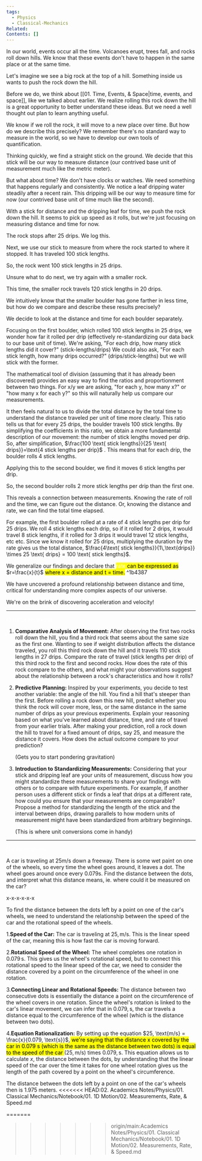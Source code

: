 ```yaml
---
tags:
  - Physics
  - Classical-Mechanics
Related: 
Contents: []
---
```


In our world, events occur all the time. Volcanoes erupt, trees fall, and rocks roll down hills. We know that these events don't have to happen in the same place or at the same time.

Let's imagine we see a big rock at the top of a hill. Something inside us wants to push the rock down the hill.

Before we do, we think about [[01. Time, Events, & Space|time, events, and space]], like we talked about earlier. We realize rolling this rock down the hill is a great opportunity to better understand these ideas. But we need a well thought out plan to learn anything useful.

We know if we roll the rock, it will move to a new place over time. But how do we describe this precisely? We remember there's no standard way to measure in the world, so we have to develop our own tools of quantification.

Thinking quickly, we find a straight stick on the ground. We decide that this stick will be our way to measure distance (our contrived base unit of measurement much like the metric meter).  

But what about time? We don't have clocks or watches. We need something that happens regularly and consistently. We notice a leaf dripping water steadily after a recent rain. This dripping will be our way to measure time for now (our contrived base unit of time much like the second).

With a stick for distance and the dripping leaf for time, we push the rock down the hill. It seems to pick up speed as it rolls, but we're just focusing on measuring distance and time for now.

The rock stops after 25 drips. We log this.

Next, we use our stick to measure from where the rock started to where it stopped. It has traveled 100 stick lengths.

So, the rock went 100 stick lengths in 25 drips.

Unsure what to do next, we try again with a smaller rock.

This time, the smaller rock travels 120 stick lengths in 20 drips.

We intuitively know that the smaller boulder has gone farther in less time, but how do we compare and describe these results precisely? 

We decide to look at the distance and time for each boulder separately.

Focusing on the first boulder, which rolled 100 stick lengths in 25 drips, we wonder how far it rolled per drip (effectively re-standardizing our data back to our base unit of time). We're asking, "For each drip, how many stick lengths did it cover?" (stick-lengths/drips) We could also ask, "For each stick length, how many drips occurred?" (drips/stick-lengths) but we will stick with the former.

The mathematical tool of division (assuming that it has already been discovered) provides an easy way to find the ratios and proportionment between two things. For x/y we are asking, "for each y, how many x?" or "how many x for each y?" so this will naturally help us compare our measurements.

It then feels natural to us to divide the total distance by the total time to understand the distance traveled per unit of time more clearly. This ratio tells us that for every 25 drips, the boulder travels 100 stick lengths. By simplifying the coefficients in this ratio, we obtain a more fundamental description of our movement: the number of stick lengths moved per drip. So, after simplification, $\frac{100 \text{ stick lengths}}{25 \text{ drips}}=\text{4 stick lengths per drip}$ . This means that for each drip, the boulder rolls 4 stick lengths.

Applying this to the second boulder, we find it moves $\text{6 stick lengths per drip}$.

So, the second boulder rolls 2 more stick lengths per drip than the first one.

This reveals a connection between measurements. Knowing the rate of roll and the time, we can figure out the distance. Or, knowing the distance and rate, we can find the total time elapsed.

For example, the first boulder rolled at a rate of $4 \text{ stick lengths per drip}$ for $25 \text{ drips}$. We roll 4 stick lengths each drip, so if it rolled for 2 drips, it would travel 8 stick lengths, if it rolled for 3 drips it would travel 12 stick lengths, etc etc. Since we know it rolled for 25 drips, multiplying the duration by the rate gives us the total distance, $\frac{4\text{ stick lengths}}{1\,\text{drips}} \times 25 \text{ drips} = 100 \text{ stick lengths}$.

We generalize our findings and declare that <mark class="custom-highlight"><span style="color:#ffffff">rate</span> can be expressed as</mark> $r=\frac{x}{t}$ <mark class="custom-highlight">where x = distance and t = time.</mark> ^1b4387

We have uncovered a profound relationship between distance and time, critical for understanding more complex aspects of our universe.

We're on the brink of discovering acceleration and velocity!

---

<span style="color:#ffffff">Practice Problems:</span>

1. **Comparative Analysis of Movement:** After observing the first two rocks roll down the hill, you find a third rock that seems about the same size as the first one. Wanting to see if weight distribution affects the distance traveled, you roll this third rock down the hill and it travels 110 stick lengths in 27 drips. Compare the rate of travel (stick lengths per drip) of this third rock to the first and second rocks. How does the rate of this rock compare to the others, and what might your observations suggest about the relationship between a rock's characteristics and how it rolls?


2. **Predictive Planning:** Inspired by your experiments, you decide to test another variable: the angle of the hill. You find a hill that's steeper than the first. Before rolling a rock down this new hill, predict whether you think the rock will cover more, less, or the same distance in the same number of drips as your previous experiments. Explain your reasoning based on what you've learned about distance, time, and rate of travel from your earlier trials. After making your prediction, roll a rock down the hill to travel for a fixed amount of drips, say 25, and measure the distance it covers. How does the actual outcome compare to your prediction?
   
   (Gets you to start pondering gravitation)


3. **Introduction to Standardizing Measurements:** Considering that your stick and dripping leaf are your units of measurement, discuss how you might standardize these measurements to share your findings with others or to compare with future experiments. For example, if another person uses a different stick or finds a leaf that drips at a different rate, how could you ensure that your measurements are comparable? Propose a method for standardizing the length of the stick and the interval between drips, drawing parallels to how modern units of measurement might have been standardized from arbitrary beginnings.  
   
   (This is where unit conversions come in handy)

---


<span style="color:#ffffff">Harder problem:</span>

A car is traveling at 25m/s down a freeway.  There is some wet paint on one of the wheels, so every time the wheel goes around, it leaves a dot.  The wheel goes around once every 0.079s.  Find the distance between the dots, and interpret what this distance means, ie. where could it be measured on the car?

x-x-x-x-x-x

To find the distance between the dots left by a point on one of the car's wheels, we need to understand the relationship between the speed of the car and the rotational speed of the wheels.

1.**Speed of the Car:** The car is traveling at $25, \text{m/s}$. This is the linear speed of the car, meaning this is how fast the car is moving forward.
    
2.**Rotational Speed of the Wheel:** The wheel completes one rotation in $0.079 \, \text{s}$. This gives us the wheel's rotational speed, but to connect this rotational speed to the linear speed of the car, we need to consider the distance covered by a point on the circumference of the wheel in one rotation.
    
3.**Connecting Linear and Rotational Speeds:** The distance between two consecutive dots is essentially the distance a point on the circumference of the wheel covers in one rotation. Since the wheel's rotation is linked to the car's linear movement, we can infer that in $0.079, \text{s}$, the car travels a distance equal to the circumference of the wheel (which is the distance between two dots).
    
4.**Equation Rationalization:** By setting up the equation $25, \text{m/s} = \frac{x}{0.079, \text{s}}$,<mark class="custom-highlight"> we're saying that the distance x covered by the car in 0.079 s (which is the same as the distance between two dots) is equal to the speed of the car </mark>($25, \text{m/s}$) times $0.079, \text{s}$. This equation allows us to calculate $x$, the distance between the dots, by understanding that the linear speed of the car over the time it takes for one wheel rotation gives us the length of the path covered by a point on the wheel's circumference. 

The distance between the dots left by a point on one of the car's wheels then is $1.975$ meters.
<<<<<<< HEAD:02. Academics Notes/Physics/01. Classical Mechanics/Notebook/01.  1D Motion/02. Measurements, Rate, & Speed.md

=======
>>>>>>> origin/main:Academics Notes/Physics/01. Classical Mechanics/Notebook/01.  1D Motion/02. Measurements, Rate, & Speed.md
